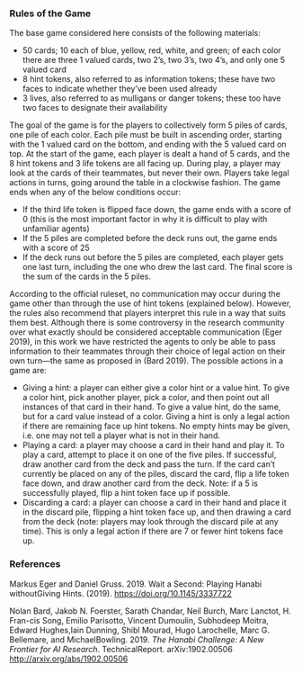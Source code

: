 ### Rules of the Game
The base game considered here consists of the following materials:

- 50 cards; 10 each of blue, yellow, red, white, and green; of each color there are three 1 valued cards, two 2’s, two 3’s, two 4’s, and only one 5 valued card
- 8 hint tokens, also referred to as information tokens; these have two faces to indicate whether they’ve been used already
- 3 lives, also referred to as mulligans or danger tokens; these too have two faces to designate their availability

The goal of the game is for the players to collectively form 5 piles of cards, one pile of each color. Each pile must be built in ascending order, starting with the 1 valued card on the bottom, and ending with the 5 valued card on top. At the start of the game, each player is dealt a hand of 5 cards, and the 8 hint tokens and 3 life tokens are all facing up. During play, a player may look at the cards of their teammates, but never their own. Players take legal actions in turns, going around the table in a clockwise fashion. The game ends when any of the below conditions occur:

- If the third life token is flipped face down, the game ends with a score of 0 (this is the most important factor in why it is difficult to play with unfamiliar agents)
- If the 5 piles are completed before the deck runs out, the game ends with a score of 25
- If the deck runs out before the 5 piles are completed, each player gets one last turn, including the one who drew the last card. The final score is the sum of the cards in the 5 piles.

According to the official ruleset, no communication may occur during the game other than through the use of hint tokens (explained below). However, the rules also recommend that players interpret this rule in a way that suits them best. Although there is some controversy in the research community over what exactly should be considered acceptable communication (Eger 2019), in this work we have restricted the agents to only be able to pass information to their teammates through their choice of legal action on their own turn—the same as proposed in (Bard 2019). The possible actions in a game are:

- Giving a hint: a player can either give a color hint or a value hint. To give a color hint, pick another player, pick a color, and then point out all instances of that card in their hand. To give a value hint, do the same, but for a card value instead of a color. Giving a hint is only a legal action if there are remaining face up hint tokens. No empty hints may be given, i.e. one may not tell a player what is not in their hand.
- Playing a card: a player may choose a card in their hand and play it. To play a card, attempt to place it on one of the five piles. If successful, draw another card from the deck and pass the turn. If the card can’t currently be placed on any of the piles, discard the card, flip a life token face down, and draw another card from the deck. Note: if a 5 is successfully played, flip a hint token face up if possible.
- Discarding a card: a player can choose a card in their hand and place it in the discard pile, flipping a hint token face up, and then drawing a card from the deck (note: players may look through the discard pile at any time). This is only a legal action if there are 7 or fewer hint tokens face up.

### References
Markus Eger and Daniel Gruss. 2019. Wait a Second: Playing Hanabi withoutGiving Hints. (2019). https://doi.org/10.1145/3337722

Nolan Bard, Jakob N. Foerster, Sarath Chandar, Neil Burch, Marc Lanctot, H. Fran-cis Song, Emilio Parisotto, Vincent Dumoulin, Subhodeep Moitra, Edward Hughes,Iain Dunning, Shibl Mourad, Hugo Larochelle, Marc G. Bellemare, and MichaelBowling. 2019. *The Hanabi Challenge: A New Frontier for AI Research*. TechnicalReport. arXiv:1902.00506 http://arxiv.org/abs/1902.00506

